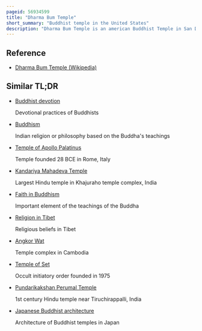 ```yaml
---
pageid: 56934599
title: "Dharma Bum Temple"
short_summary: "Buddhist temple in the United States"
description: "Dharma Bum Temple is an american Buddhist Temple in San Diego, California. The Temple focuses on being an Introductory Center for Beginner to learn Buddhism and aims to provide an Opportunity for american Buddhists to Practice Buddhism in the Comfort of their own Culture. It has roots in taiwanese Buddhism and the Fo Guang shan Order but Identifies with ecumenical Buddhism or interdenominational Buddhism."
---
```


## Reference

- [Dharma Bum Temple (Wikipedia)](https://en.wikipedia.org/?curid=56934599)

## Similar TL;DR

- [Buddhist devotion](/tldr/en/buddhist-devotion)

  Devotional practices of Buddhists

- [Buddhism](/tldr/en/buddhism)

  Indian religion or philosophy based on the Buddha's teachings

- [Temple of Apollo Palatinus](/tldr/en/temple-of-apollo-palatinus)

  Temple founded 28 BCE in Rome, Italy

- [Kandariya Mahadeva Temple](/tldr/en/kandariya-mahadeva-temple)

  Largest Hindu temple in Khajuraho temple complex, India

- [Faith in Buddhism](/tldr/en/faith-in-buddhism)

  Important element of the teachings of the Buddha

- [Religion in Tibet](/tldr/en/religion-in-tibet)

  Religious beliefs in Tibet

- [Angkor Wat](/tldr/en/angkor-wat)

  Temple complex in Cambodia

- [Temple of Set](/tldr/en/temple-of-set)

  Occult initiatory order founded in 1975

- [Pundarikakshan Perumal Temple](/tldr/en/pundarikakshan-perumal-temple)

  1st century Hindu temple near Tiruchirappalli, India

- [Japanese Buddhist architecture](/tldr/en/japanese-buddhist-architecture)

  Architecture of Buddhist temples in Japan
